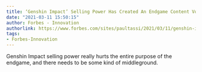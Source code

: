 ```yaml
---
title: ‘Genshin Impact’ Selling Power Has Created An Endgame Content Void
date: "2021-03-11 15:50:15"
author: Forbes - Innovation
authorlink: https://www.forbes.com/sites/paultassi/2021/03/11/genshin-impact-selling-power-has-created-an-endgame-content-void/
tags:
- Forbes-Innovation
---
```

Genshin Impact selling power really hurts the entire purpose of the endgame, and there needs to be some kind of middleground.